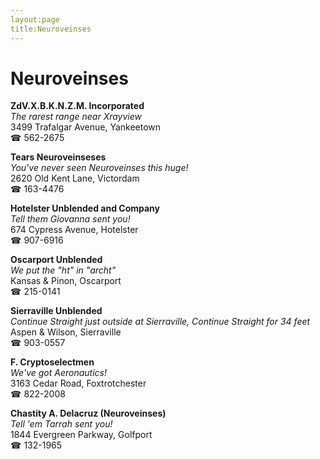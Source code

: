 ```yaml
---
layout:page
title:Neuroveinses
---
```

# Neuroveinses

**ZdV.X.B.K.N.Z.M. Incorporated**  
_The rarest range near Xrayview_  
3499 Trafalgar Avenue, Yankeetown  
☎ 562-2675



**Tears Neuroveinseses**  
_You've never seen Neuroveinses this huge!_  
2620 Old Kent Lane, Victordam  
☎ 163-4476



**Hotelster Unblended and Company**  
_Tell them Giovanna sent you!_  
674 Cypress Avenue, Hotelster  
☎ 907-6916



**Oscarport Unblended**  
_We put the "ht" in "archt"_  
Kansas & Pinon, Oscarport  
☎ 215-0141



**Sierraville Unblended**  
_Continue Straight just outside at Sierraville, Continue Straight for 34 feet_  
Aspen & Wilson, Sierraville  
☎ 903-0557



**F. Cryptoselectmen**  
_We've got Aeronautics!_  
3163 Cedar Road, Foxtrotchester  
☎ 822-2008



**Chastity A. Delacruz (Neuroveinses)**  
_Tell 'em Tarrah sent you!_  
1844 Evergreen Parkway, Golfport  
☎ 132-1965



